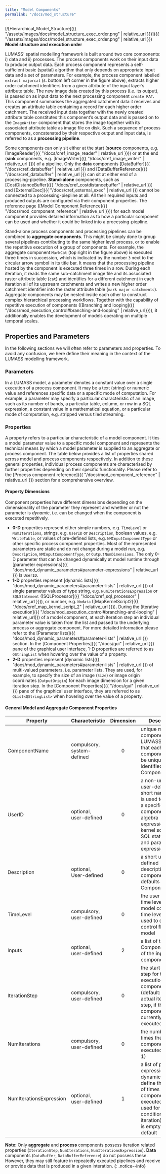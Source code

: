 ```yaml
---
title: "Model Components"
permalink: "/docs/mod_structure"
---
```

<link rel="shortcut icon" type="image/x-icon" href="../LUMASS_icon_64.ico">

[![Hierarchical_Model_Structure]({{ "/assets/images/docs/model_structure_exec_order.png" | relative_url }})]({{ "/assets/images/docs/model_structure_exec_order.png" | relative_url }})<br>
**Model structure and execution order**

LUMASS’ spatial modelling framework is built around two core components: i) data and ii) processes. The process components work on their input data to produce output data. Each process component represents a self-sufficient basic (spatial) algorithm that only depends on appropriate input data and a set of parameters. For example, the process component labelled `extract majorcat` (s. bottom left corner in the figure above), extracts higher order catchment identifiers from a given attribute of the input layer’s attribute table. The new image data created by this process (i.e. its output), is passed on as input data to the next processing component `create RAT`. This component summarises the aggregated catchment data it receives and creates an attribute table containing a record for each higher order catchment. The received input data together with the newly created attribute table constitutes this component’s output data and is passed on to the `ImageWriter` component that stores the image together with its associated attribute table as image file on disk. Such a sequence of process components, concatenated by their respective output and input data, is referred to as a **processing pipeline**.<br>

Some components can only sit either at the start (**source** components, e.g. [ImageReader]({{ "/docs/cref_image_reader" | relative_url }})) or at the end (**sink** components, e.g. [ImageWriter]({{ "/docs/cref_image_writer" | relative_url }})) of a pipeline. Only the **data** components [DataBuffer]({{ "/docs/cref_databuffer" | relative_url }}) and [DataBufferReference]({{ "/docs/cref_databuffer" | relative_url }}) can sit at either end of a processing-pipeline. **Stand-alone** components, such as [CostDistanceBuffer]({{ "/docs/cref_costdistancebuffer" | relative_url }}) and [ExternalExec]({{ "/docs/cref_external_exec" | relative_url }}) cannot be connected to a processing-piepline at all. All their required inputs and produced outputs are configured via their component properties. The reference page ([Model Component Reference]({{ "/docs/mod_component_reference" | relative_url }})) for each model component provides detailed information as to how a particular component can be used and whether it could be linked into a processing-piepline.<br> 

Stand-alone process components and processing pipelines can be combined to **aggregate components**. This might be simply done to group several pipelines contributing to the same higher level process, or to enable the repetitive execution of a group of components. For example, the aggregate component `MarkCat` (top right in the figure above) is executed three times in succession, which is indicated by the number `3` next to the circular arrow symbol in its title bar. It means that the processing pipeline hosted by the component is executed three times in a row. During each iteration, it reads the same sub-catchment image file and its associated raster attribute table (`cat`) and identifies for a different catchment in each iteration all of its upstream catchments and writes a new higher order catchment identifier into the raster attribute table (`mark major catchments`). Aggregate components may be nested inside each other to construct complex hierarchical processing workflows. Together with the capability of repetitive execution of components ([Branching and looping]({{ "/docs/mod_execution_control#branching-and-looping" | relative_url}})), it additionally enables the development of models operating on multiple temporal scales. 

## Properties and Parameters

In the following sections we will often refer to parameters and properties. To avoid any confusion, we here define their meaning in the context of the LUMASS modelling framework.

### Parameters

In a LUMASS model, a parameter denotes a constant value over a single execution of a process component. It may be a text (string) or numeric value and references specific data or a specific mode of computation. For example, a parameter may specify a particular characteristic of an image, such as its number of bands, a particular table, column, or row in a SQL expression, a constant value in a mathematical equation, or a particular mode of computation, e.g. stripped versus tiled streaming.

### Properties

A property refers to a particular characteristic of a model component. It ties a model parameter value to a specific model component and represents the technical means by which a model parameter is supplied to an aggregate or process component. The table below provides a list of properties shared across model and process components respectively. In addition to these general properties, individual process components are characterised by further properties depending on their specific functionality. Please refer to the [Process component reference]({{ "/docs/mod_component_reference" | relative_url }}) section for a comprehensive overview.

#### Property Dimensions

Component properties have different dimensions depending on the dimensionality of the parameter they represent and whether or not the parameter is *dynamic*, i.e. can be changed when the component is executed repetitively. 

- **0-D** properties represent either simple numbers, e.g. `TimeLevel` or `NumIterations`, strings, e.g. `UserID` or `Description`, boolean values, e.g. `WriteTable`, or values of pre-defined lists, e.g. `NMInputComponentType` or other specific process component properties. Most of the represented parameters are static and do not change during a model run, e.g. `Description`, `NMInputComponentType`, or `OutputNumDimensions`. The only 0-D parameter that can be changed dynamically at model runtime through [parameter expressions]({{ "docs/mod_dynamic_parameters#parameter-expressions" | relative_url }}) is `UserID`.
- **1-D** properties represent [dynamic lists]({{ "docs/mod_dynamic_parameters#parameter-lists" | relative_url }}) of single parameter values of type string, e.g. `NumIterationsExpression` or `SQLStatement` ([SQLProcessor]({{ "/docs/cref_sql_processor" | relative_url }})), or number, e.g. `Nodata` ([MapKernelScript2]({{ "/docs/cref_map_kernel_script_2" | relative_url }})). During the [iterative execution]({{ "/docs/mod_execution_control#branching-and-looping" | relative_url}}) of a model component, at each iteration step an individual parameter value is taken from the list and passed to the underlying process or aggregate component. For more detailed information please refer to the [Parameter lists]({{ "docs/mod_dynamic_parameters#parameter-lists" | relative_url }}) section. In the [Component Properties]({{ "/docs/gui" | relative_url }}) pane of the graphical user interface, 1-D properties are referred to as `QStringList` when hovering over the value of a property.    
- **2-D** properties represent [dynamic lists]({{ "docs/mod_dynamic_parameters#parameter-lists" | relative_url }}) of multi-valued parameters, i.e. parameter lists. They are used, for example, to specify the size of an image (`Size`) or image origin coordinates (`OutputOrigin`) for each image dimension for a given iteration step. In the [Component Properties]({{ "/docs/gui" | relative_url }}) pane of the graphical user interface, they are referred to as `QList<QStringList>` when hovering over the value of a property.


#### General Model and Aggregate Component Properties

| Property | Characteristic | Dimension | Description |
|----------|----------------|:-----------:|-------------|
| ComponentName            | compulsory,<br>system-defined  | 0 | unique model component name; LUMASS ensures that each model component can be uniquely identified by its ComponentName |
| UserID                   | optional,<br>user-defined      | 0 | a non-unique user-defined short name, which is used to refer to a specific model component in map algebra expressions, map kernel scripts, SQL statements, and parameter expressions |
| Description              | optional,<br>User-defined      | 0 | a short user-defined description of the component; it defaults to the ComponentName  | 
| TimeLevel                | compulsory,<br>user-defined    | 0 | the user editable time level of the model component; time levels are used to define the control flow of a model |
| Inputs                   | optional,<br>user-defined      | 2 | a list of the ComponentNames of the input components |
| IterationStep            | compulsory,<br>user-defined    | 0 | the start iteration step for the next execution of the component (default: 1), or the actual iteration step, if the component is currently being executed  |
| NumIterations            | compulsory,<br>user-defined    | 0 | the number of times the component is executed (default: 1)  |
| NumIterationsExpression  | optional,<br>user-defined      | 1 | a list of parameter expressions to dynamically define the number of times a component is executed (e.g. used for conditional iteration); this list is empty by default  |

**Note**: Only **aggregate** and **process** components possess iteration related properties (`IterationStep`, `NumIterations`, `NumIterationsExpression`). **Data** components (`DataBuffer`, `DataBufferReference`) do not possess these. However, they may still feature in repeatedly executed pipelines and receive or provide data that is produced in a given interation.
{: .notice--info}